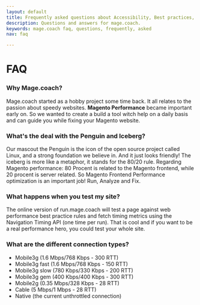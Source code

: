 ```yaml
---
layout: default
title: Frequently asked questions about Accessibility, Best practices, Performance and Magento related advice at Mage.coach.
description: Questions and answers for mage.coach.
keywords: mage.coach faq, questions, frequently, asked
nav: faq

---
```


# FAQ
<div>
<amp-accordion>
  <section expanded>
    <h3>Why Mage.coach?</h3>
     <div>Mage.coach started as a hobby project some time back. It all relates to the passion about speedy websites. <strong>Magento Performance</strong> became important early on. So we wanted to create a build a tool witch help on a daily basis and can guide you while fixing your Magento website.</div>
  </section>
  <section>
    <h3>What's the deal with the Penguin and Iceberg?</h3>
    <div>Our mascout the Penguin is the icon of the open source project called Linux, and a strong foundation we believe in. And it just looks friendly! The iceberg is more like a metaphor, it stands for the 80/20 rule. Regarding Magento performance: 80 Procent is related to the Magento frontend, while 20 procent is server related. So Magento Frontend Performance optimization is an important job! Run, Analyze and Fix.</div>
  </section>
  <section>
    <h3>What happens when you test my site?</h3>
    <div>The online version of run.mage.coach will test a page against web performance best practice rules and fetch timing metrics using the Navigation Timing API (one time per run). That is cool and if you want to be a real performance hero, you could test your whole site.</div>
  </section>
  <section>
    <h3>What are the different connection types?</h3>
    <div><ul><li>Mobile3g (1.6 Mbps/768 Kbps - 300 RTT)</li><li>Mobile3g fast (1.6 Mbps/768 Kbps - 150 RTT)</li><li>Mobile3g slow (780 Kbps/330 Kbps - 200 RTT)</li><li>Mobile3g gem (400 Kbps/400 Kbps - 300 RTT)</li><li>Mobile2g (0.35 Mbps/328 Kbps - 28 RTT)</li><li>Cable (5 Mbps/1 Mbps - 28 RTT)</li><li>Native (the current unthrottled connection)</li></ul></div>
  </section>
</amp-accordion>
</div>
